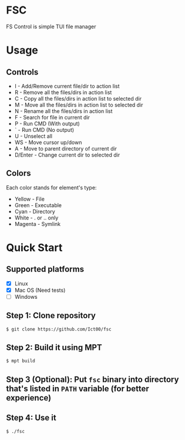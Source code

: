 # FSC
FS Control is simple TUI file manager

# Usage
## Controls

* I - Add/Remove current file/dir to action list
* R - Remove all the files/dirs in action list
* C - Copy all the files/dirs in action list to selected dir
* M - Move all the files/dirs in action list to selected dir
* N - Rename all the files/dirs in action list
* F - Search for file in current dir
* P - Run CMD (With output)
* ` - Run CMD (No output)
* U - Unselect all
* WS - Move cursor up/down
* A - Move to parent directory of current dir
* D/Enter - Change current dir to selected dir

## Colors
Each color stands for element's type:
* Yellow - File
* Green - Executable
* Cyan - Directory
* White - . or .. only
* Magenta - Symlink

# Quick Start

## Supported platforms
* [x] Linux
* [x] Mac OS (Need tests)
* [ ] Windows

## Step 1: Clone repository
```bash
$ git clone https://github.com/Ict00/fsc
```

## Step 2: Build it using MPT
```bash
$ mpt build
```

## Step 3 (Optional): Put `fsc` binary into directory that's listed in `PATH` variable (for better experience) 

## Step 4: Use it
```bash
$ ./fsc
```
